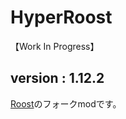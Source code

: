 # HyperRoost
【Work In Progress】
## version : 1.12.2
[Roost](https://github.com/timrwood/roost)のフォークmodです。

